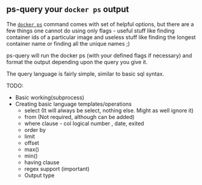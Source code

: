 ## ps-query your `docker ps` output

The [`docker ps`](https://docs.docker.com/reference/commandline/ps/) command comes with set of helpful options, but there are a few things one cannot do using only flags - useful stuff like finding container ids of a particular image and useless stuff like finding the longest container name or finding all the unique names ;)

ps-query will run the docker ps (with your defined flags if necessary) and format the output depending upon the query you give it.

The query language is fairly simple, similar to basic sql syntax.

TODO:
* Basic working(subprocess)
* Creating basic language templates/operations
  * select (It will always be select, nothing else. Might as well ignore it)
  * from <table> (Not required, although can be added)
  * where clause - col logical number , date, exited
  * order by
  * limit
  * offset
  * max()
  * min()
  * having clause
  * regex support (important)
* Output type
